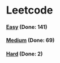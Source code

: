 # Leetcode

<h4><a href="https://github.com/lon-yang/leetcode/blob/master/docs/Easy.md">Easy</a>  (Done: 141)</h4>
<h4><a href="https://github.com/lon-yang/leetcode/blob/master/docs/Medium.md">Medium</a>  (Done: 69)</h4>
<h4><a href="https://github.com/lon-yang/leetcode/blob/master/docs/Hard.md">Hard</a>  (Done: 2)</h4>